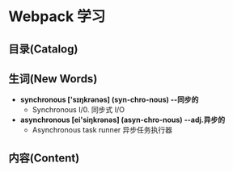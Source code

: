 # Webpack 学习

## 目录(Catalog)




## 生词(New Words)
- **synchronous ['sɪŋkrənəs] (syn-chro-nous) --同步的**
    + Synchronous I/0. 同步式 I/O
- **asynchronous [ei'siŋkrənəs] (asyn-chro-nous) --adj.异步的**
    + Asynchronous task runner 异步任务执行器


## 内容(Content)
